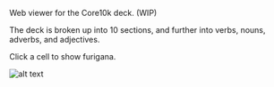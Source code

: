 Web viewer for the Core10k deck. (WIP)

The deck is broken up into 10 sections, and further into verbs, nouns, adverbs, and adjectives.

Click a cell to show furigana.


![alt text](https://i.imgur.com/S8Oh6P3.png)
